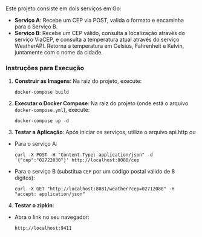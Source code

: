 ### 

Este projeto consiste em dois serviços em Go:

- **Serviço A**: Recebe um CEP via POST, valida o formato e encaminha para o Serviço B.
- **Serviço B**: Recebe um CEP válido, consulta a localização através do serviço ViaCEP, e consulta a temperatura atual através do serviço WeatherAPI. Retorna a temperatura em Celsius, Fahrenheit e Kelvin, juntamente com o nome da cidade.


### Instruções para Execução

1. **Construir as Imagens**: Na raiz do projeto, execute:

   ```
   docker-compose build
   ```

2. **Executar o Docker Compose**: Na raiz do projeto (onde está o arquivo `docker-compose.yml`), execute:

   ```
   docker-compose up -d
   ```


3. **Testar a Aplicação**: 
Após iniciar os serviços, utilize o arquivo api.http ou 

- Para o serviço A:

   ```
   curl -X POST -H "Content-Type: application/json" -d '{"cep":"02722030"}' http://localhost:8080/cep
   ```
   
- Para o serviço B (substitua `CEP` por um código postal válido de 8 dígitos):
     ```
    curl -X GET "http://localhost:8081/weather?cep=02712080" -H "accept: application/json" 
     ```


4. **Testar o zipkin**:

- Abra o link no seu navegador:

   ```
   http://localhost:9411
   ```
